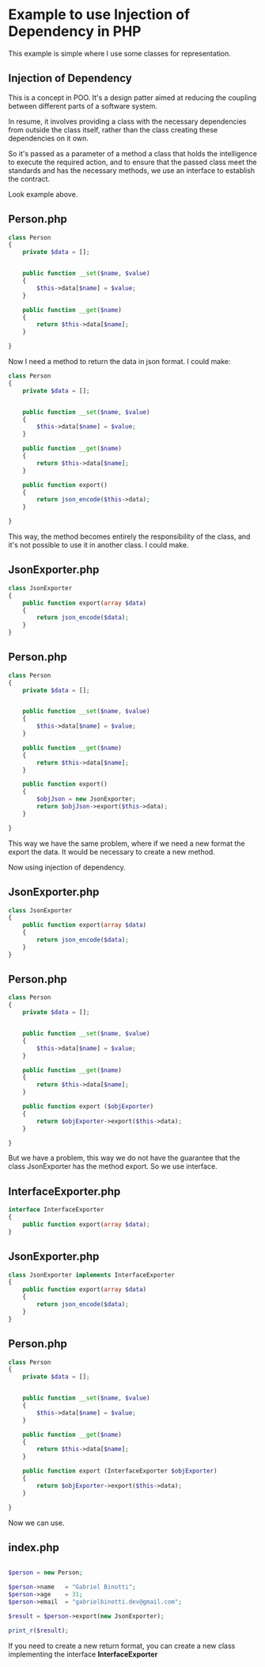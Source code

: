 # Example to use Injection of Dependency in PHP

This example is simple where I use some classes for representation.

## Injection of Dependency

This is a concept in POO. It's a design patter aimed at reducing the coupling between different parts of a software
system.

In resume, it involves providing a class with the necessary dependencies from outside the class itself,
rather than the class creating these dependencies on it own. 

So it's passed as a parameter of a method a class that holds the intelligence to execute the required action,
and to ensure that the passed class meet the standards and has the necessary methods, we use an interface to 
establish the contract.

Look example above.

## Person.php
```php
class Person
{
    private $data = [];


    public function __set($name, $value)
    {
        $this->data[$name] = $value;
    }

    public function __get($name)
    {
        return $this->data[$name];
    }

}
```

Now I need a method to return the data in json format. I could make:
```php
class Person
{
    private $data = [];


    public function __set($name, $value)
    {
        $this->data[$name] = $value;
    }

    public function __get($name)
    {
        return $this->data[$name];
    }

    public function export()
    {
        return json_encode($this->data);
    }

}
```
This way, the method becomes entirely the responsibility of the class, and it's not possible to use
it in another class. I could make.

## JsonExporter.php

```php
class JsonExporter
{
    public function export(array $data)
    {
        return json_encode($data);
    }
}
```

## Person.php
```php
class Person
{
    private $data = [];


    public function __set($name, $value)
    {
        $this->data[$name] = $value;
    }

    public function __get($name)
    {
        return $this->data[$name];
    }

    public function export()
    {
        $objJson = new JsonExporter;
        return $objJson->export($this->data);
    }

}
```

This way we have the same problem, where if we need a new format the export the data. It would be necessary to create a new method.

Now using injection of dependency.

## JsonExporter.php

```php
class JsonExporter
{
    public function export(array $data)
    {
        return json_encode($data);
    }
}
```

## Person.php
```php
class Person
{
    private $data = [];


    public function __set($name, $value)
    {
        $this->data[$name] = $value;
    }

    public function __get($name)
    {
        return $this->data[$name];
    }

    public function export ($objExporter)
    {
        return $objExporter->export($this->data);
    }

}
```

But we have a problem, this way we do not have the guarantee that the class JsonExporter has the method export.
So we use interface.

## InterfaceExporter.php
```php
interface InterfaceExporter
{
    public function export(array $data);
}
```

## JsonExporter.php
```php
class JsonExporter implements InterfaceExporter
{
    public function export(array $data)
    {
        return json_encode($data);
    }
}
```

## Person.php
```php
class Person
{
    private $data = [];


    public function __set($name, $value)
    {
        $this->data[$name] = $value;
    }

    public function __get($name)
    {
        return $this->data[$name];
    }

    public function export (InterfaceExporter $objExporter)
    {
        return $objExporter->export($this->data);
    }

}
```

Now we can use.

## index.php
```php

$person = new Person;

$person->name   = "Gabriel Binotti";
$person->age    = 31;
$person->email  = "gabrielbinotti.dev@gmail.com";

$result = $person->export(new JsonExporter);

print_r($result);
```

If you need to create a new return format, you can create a new class implementing the interface <strong>InterfaceExporter</strong>